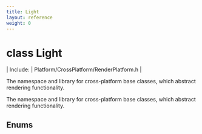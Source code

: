 ```yaml
---
title: Light
layout: reference
weight: 0
---
```

class Light
===

| Include: | Platform/CrossPlatform/RenderPlatform.h |

The namespace and library for cross-platform base classes, which abstract rendering functionality.
  



The namespace and library for cross-platform base classes, which abstract rendering functionality.
  


Enums
---
